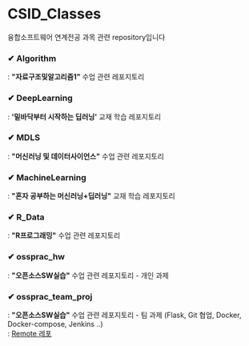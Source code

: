 # CSID_Classes
융합소프트웨어 연계전공 과목 관련 repository입니다


### ✔ Algorithm
: __"자료구조및알고리즘1"__ 수업 관련 레포지토리

### ✔ DeepLearning
: __'밑바닥부터 시작하는 딥러닝'__ 교재 학습 레포지토리

### ✔ MDLS
: __"머신러닝 및 데이터사이언스"__ 수업 관련 레포지토리

### ✔ MachineLearning
: __"혼자 공부하는 머신러닝+딥러닝"__ 교재 학습 레포지토리

### ✔ R_Data
: __"R프로그래밍"__ 수업 관련 레포지토리



### ✔ ossprac_hw
: __"오픈소스SW실습"__ 수업 관련 레포지토리 - 개인 과제


### ✔ ossprac_team_proj
: __"오픈소스SW실습"__ 수업 관련 레포지토리 - 팀 과제 (Flask, Git 협업, Docker, Docker-compose, Jenkins ..) <br>
: [Remote 레포](https://github.com/CSID-DGU/2022-2-OSSPrac-GitIt-5)
